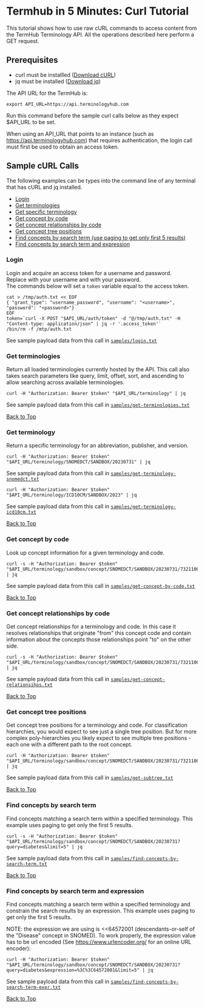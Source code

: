 <a name="top" />

Termhub in 5 Minutes: Curl Tutorial
===================================================


This tutorial shows how to use raw cURL commands to access content from the TermHub Terminology API.
All the operations described here perform a GET request.

Prerequisites
-------------
* curl must be installled ([Download cURL](https://curl.haxx.se/dlwiz/))
* jq must be installed ([Download jq](https://stedolan.github.io/jq/download/))

The API URL for the TermHub is:

`export API_URL=https://api.terminologyhub.com`

Run this command before the sample curl calls below as they expect $API_URL to be set.

When using an API_URL that points to an instance (such as https://api.terminologyhub.com) that
requires authentication, the login call must first be used to obtain an access token.   


Sample cURL Calls
-----------------

The following examples can be types into the command line of any terminal that has cURL and jq installed.

- [Login](#login)
- [Get terminologies](#get-terminologies)
- [Get specific terminology](#get-terminology)
- [Get concept by code](#get-concept-by-code)
- [Get concept relationships by code](#get-concept-relationships)
- [Get concept tree positions](#get-treepos)
- [Find concepts by search term (use paging to get only first 5 results)](#find-concepts)
- [Find concepts by search term and expression](#find-concepts-expr)

<a name="login"/>

### Login

Login and acquire an access token for a username and password.  
Replace <username> with your username and <password> with your password.  
The commands below will set a `token` variable equal to the access token.

```
cat > /tmp/auth.txt << EOF
{ "grant_type": "username_password", "username": "<username>", "password": "<password>"}
EOF
token=`curl -X POST "$API_URL/auth/token" -d "@/tmp/auth.txt" -H "Content-type: application/json" | jq -r '.access_token'`
/bin/rm -f /mtp/auth.txt
```

See sample payload data from this call in [`samples/login.txt`](samples/login.txt)

<a name="get-terminologies"/>

### Get terminologies

Return all loaded terminologies currently hosted by the API.  This call also takes
search parameters like query, limit, offset, sort, and ascending to allow searching
across available terminologies.

```
curl -H "Authorization: Bearer $token" "$API_URL/terminology" | jq
```

See sample payload data from this call in [`samples/get-terminologies.txt`](samples/get-terminologies.txt)

[Back to Top](#top)

<a name="get-terminology"/>

### Get terminology 

Return a specific terminology for an abbreviation, publisher, and version.

```
curl -H "Authorization: Bearer $token" "$API_URL/terminology/SNOMEDCT/SANDBOX/20230731" | jq
```

See sample payload data from this call in [`samples/get-terminology-snomedct.txt`](samples/get-terminology-snomedct.txt)

```
curl -H "Authorization: Bearer $token" "$API_URL/terminology/ICD10CM/SANDBOX/2023" | jq
```

See sample payload data from this call in [`samples/get-terminology-icd10cm.txt`](samples/get-terminology-icd10cm.txt)

[Back to Top](#top)

<a name="get-concept-by-code"/>

### Get concept by code

Look up concept information for a given terminology and code.

```
curl -s -H "Authorization: Bearer $token" "$API_URL/terminology/sandbox/concept/SNOMEDCT/SANDBOX/20230731/73211009" | jq
```

See sample payload data from this call in [`samples/get-concept-by-code.txt`](samples/get-concept-by-code.txt)

[Back to Top](#top)

<a name="get-concept-relationships"/>

### Get concept relationships by code

Get concept relationships for a terminology and code. In this case it resolves
relationships that originate "from" this concept code and contain information about
the concepts those relationships point "to" on the other side.

```
curl -s -H "Authorization: Bearer $token" "$API_URL/terminology/sandbox/concept/SNOMEDCT/SANDBOX/20230731/73211009/relationships" | jq
```
See sample payload data from this call in [`samples/get-concept-relationsihps.txt`](samples/get-concept-relationships.txt)

[Back to Top](#top)

<a name="get-treepos"/>

### Get concept tree positions

Get concept tree positions for a terminology and code. For classification
hierarchies, you would expect to see just a single tree position.  But for
more complex poly-hierarchies you likely expect to see multiple tree positions -
each one with a different path to the root concept.

```
curl -H "Authorization: Bearer $token" "$API_URL/terminology/sandbox/concept/SNOMEDCT/SANDBOX/20230731/73211009/trees" | jq
```

See sample payload data from this call in [`samples/get-subtree.txt`](samples/get-concept-treepos.txt)

[Back to Top](#top)

<a name="find-concepts"/>

### Find concepts by search term

Find concepts matching a search term within a specified terminology. This 
example uses paging to get only the first 5 results.

```
curl -s -H "Authorization: Bearer $token" "$API_URL/terminology/sandbox/concept/SNOMEDCT/SANDBOX/20230731?query=diabetes&limit=5" | jq
```

See sample payload data from this call in [`samples/find-concepts-by-search-term.txt`](samples/find-concepts-by-search-term.txt)

[Back to Top](#top)

<a name="find-concepts-expr"/>

### Find concepts by search term and expression

Find concepts matching a search term within a specified terminology and constrain
the search results by an expression. This example uses paging to get only the first 
5 results.

NOTE: the expression we are using is <<64572001 (descendants-or-self of the "Disease"
concept in SNOMED).  To work properly, the expression value has to be url encoded 
(See https://www.urlencoder.org/ for an online URL encoder):

```
curl -H "Authorization: Bearer $token" "$API_URL/terminology/sandbox/concept/SNOMEDCT/SANDBOX/20230731?query=diabetes&expression=%3C%3C64572001&limit=5" | jq
```

See sample payload data from this call in [`samples/find-concepts-by-search-term-expr.txt`](samples/find-concepts-by-search-term-expr.txt)

[Back to Top](#top)



